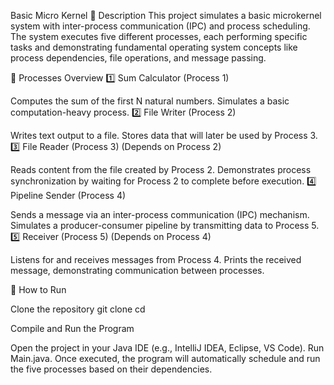 Basic Micro Kernel
📌 Description
This project simulates a basic microkernel system with inter-process communication (IPC) and process scheduling. The system executes five different processes, each performing specific tasks and demonstrating fundamental operating system concepts like process dependencies, file operations, and message passing.

🔹 Processes Overview
1️⃣ Sum Calculator (Process 1)

Computes the sum of the first N natural numbers.
Simulates a basic computation-heavy process.
2️⃣ File Writer (Process 2)

Writes text output to a file.
Stores data that will later be used by Process 3.
3️⃣ File Reader (Process 3) (Depends on Process 2)

Reads content from the file created by Process 2.
Demonstrates process synchronization by waiting for Process 2 to complete before execution.
4️⃣ Pipeline Sender (Process 4)

Sends a message via an inter-process communication (IPC) mechanism.
Simulates a producer-consumer pipeline by transmitting data to Process 5.
5️⃣ Receiver (Process 5) (Depends on Process 4)

Listens for and receives messages from Process 4.
Prints the received message, demonstrating communication between processes.

🚀 How to Run

Clone the repository
git clone <repository-url>
cd <repository-folder>

Compile and Run the Program

Open the project in your Java IDE (e.g., IntelliJ IDEA, Eclipse, VS Code).
Run Main.java.
Once executed, the program will automatically schedule and run the five processes based on their dependencies.
